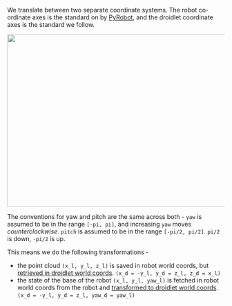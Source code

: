 We translate between two separate coordinate systems. The robot co-ordinate axes is the standard on by [PyRobot](https://github.com/facebookresearch/pyrobot/blob/master/docs/website/docs/ex_navigation.md#frames-of-reference), and the droidlet coordinate axes is the standard we follow.

<p align="center">
   <img src="https://locobot-bucket.s3-us-west-2.amazonaws.com/documentation/coordinate_systems.png", width="800" height="400" />
</p>

The conventions for yaw and pitch are the same across both - `yaw` is assumed to be in the range `[-pi, pi]`, and increasing `yaw` moves *counterclockwise*. `pitch` is assumed to be in the range `[-pi/2, pi/2]`.  `pi/2` is down, `-pi/2` is up.
  
This means we do the following transformations -
* the point cloud `(x_l, y_l, z_l)` is saved in robot world coords, but [retrieved in droidlet world coords](https://github.com/facebookresearch/fairo/blob/main/robot/agent/perception/handlers/core.py#L91). 
`(x_d = -y_l, y_d = z_l, z_d = x_l)`
* the state of the base of the robot `(x_l, y_l, yaw_l)` is fetched in robot world coords from the robot and [transformed to droidlet world coords](https://github.com/facebookresearch/fairo/blob/main/robot/agent/robot_mover.py#L282).
    `(x_d = -y_l, y_d = z_l, yaw_d = yaw_l)`
